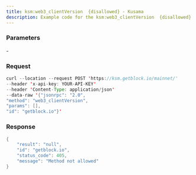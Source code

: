 ```yaml
---
title: ksm:web3_clientVersion  {disallowed} - Kusama
description: Example code for the ksm:web3_clientVersion  {disallowed} json-rpc method. Сomplete guide on how to use ksm:web3_clientVersion  {disallowed} json-rpc in GetBlock.io Web3 documentation.
---
```


### Parameters


\-

### Request

``` java
curl --location --request POST 'https://ksm.getblock.io/mainnet/' 
--header 'x-api-key: YOUR-API-KEY' 
--header 'Content-Type: application/json' 
--data-raw '{"jsonrpc": "2.0",
"method": "web3_clientVersion",
"params": [],
"id": "getblock.io"}'
```

###  Response

``` java
{
    "result": "null",
    "id": "getblock.io",
    "status_code": 405,
    "message": "Method not allowed"
}
```

